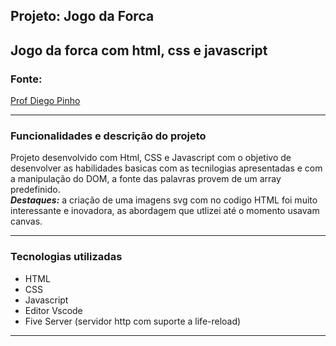 ## Projeto: Jogo da Forca
Jogo da forca com html, css e javascript
---
### Fonte: 
[Prof Diego Pinho](https://www.youtube.com/watch?v=KNH_-_esmaI)

---
### Funcionalidades e descrição do projeto

Projeto desenvolvido com Html, CSS e Javascript com o objetivo de desenvolver as habilidades basicas com as tecnilogias apresentadas e com a manipulação do DOM, a fonte das palavras provem de um array predefinido.
<br>
***Destaques:*** a criação de uma imagens svg com no codigo HTML foi muito interessante e inovadora, as abordagem que utlizei até o momento usavam canvas.

---

### Tecnologias utilizadas
- HTML
- CSS
- Javascript
- Editor Vscode
- Five Server (servidor http com suporte a life-reload)

---